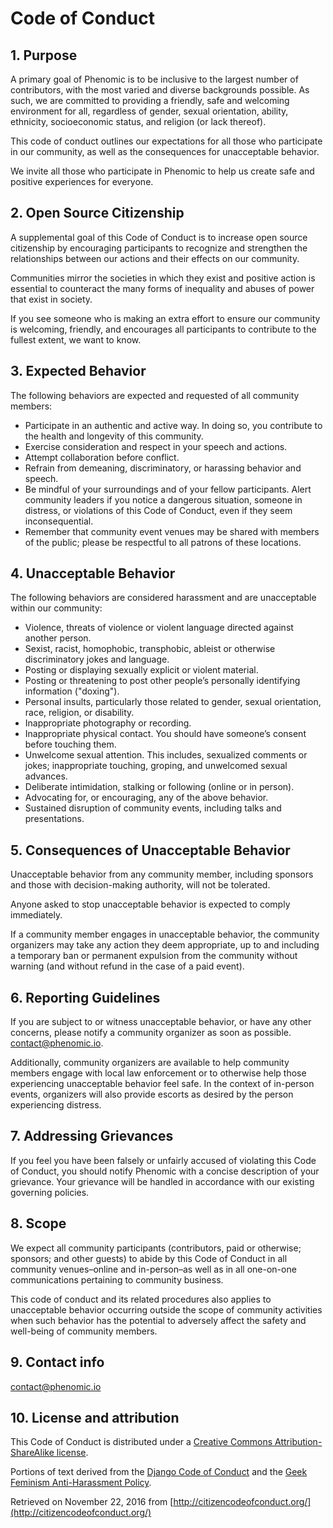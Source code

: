 # Code of Conduct

## 1. Purpose

A primary goal of Phenomic is to be inclusive to the largest number of
contributors, with the most varied and diverse backgrounds possible. As such, we
are committed to providing a friendly, safe and welcoming environment for all,
regardless of gender, sexual orientation, ability, ethnicity, socioeconomic
status, and religion (or lack thereof).

This code of conduct outlines our expectations for all those who participate in
our community, as well as the consequences for unacceptable behavior.

We invite all those who participate in Phenomic to help us create safe and
positive experiences for everyone.

## 2. Open Source Citizenship

A supplemental goal of this Code of Conduct is to increase open source
citizenship by encouraging participants to recognize and strengthen the
relationships between our actions and their effects on our community.

Communities mirror the societies in which they exist and positive action is
essential to counteract the many forms of inequality and abuses of power that
exist in society.

If you see someone who is making an extra effort to ensure our community is
welcoming, friendly, and encourages all participants to contribute to the
fullest extent, we want to know.

## 3. Expected Behavior

The following behaviors are expected and requested of all community members:

- Participate in an authentic and active way. In doing so, you contribute to the
  health and longevity of this community.
- Exercise consideration and respect in your speech and actions.
- Attempt collaboration before conflict.
- Refrain from demeaning, discriminatory, or harassing behavior and speech.
- Be mindful of your surroundings and of your fellow participants. Alert
  community leaders if you notice a dangerous situation, someone in distress, or
  violations of this Code of Conduct, even if they seem inconsequential.
- Remember that community event venues may be shared with members of the public;
  please be respectful to all patrons of these locations.

## 4. Unacceptable Behavior

The following behaviors are considered harassment and are unacceptable within
our community:

- Violence, threats of violence or violent language directed against another
  person.
- Sexist, racist, homophobic, transphobic, ableist or otherwise discriminatory
  jokes and language.
- Posting or displaying sexually explicit or violent material.
- Posting or threatening to post other people’s personally identifying
  information ("doxing").
- Personal insults, particularly those related to gender, sexual orientation,
  race, religion, or disability.
- Inappropriate photography or recording.
- Inappropriate physical contact. You should have someone’s consent before
  touching them.
- Unwelcome sexual attention. This includes, sexualized comments or jokes;
  inappropriate touching, groping, and unwelcomed sexual advances.
- Deliberate intimidation, stalking or following (online or in person).
- Advocating for, or encouraging, any of the above behavior.
- Sustained disruption of community events, including talks and presentations.

## 5. Consequences of Unacceptable Behavior

Unacceptable behavior from any community member, including sponsors and those
with decision-making authority, will not be tolerated.

Anyone asked to stop unacceptable behavior is expected to comply immediately.

If a community member engages in unacceptable behavior, the community organizers
may take any action they deem appropriate, up to and including a temporary ban
or permanent expulsion from the community without warning (and without refund in
the case of a paid event).

## 6. Reporting Guidelines

If you are subject to or witness unacceptable behavior, or have any other
concerns, please notify a community organizer as soon as possible.
contact@phenomic.io.

Additionally, community organizers are available to help community members
engage with local law enforcement or to otherwise help those experiencing
unacceptable behavior feel safe. In the context of in-person events, organizers
will also provide escorts as desired by the person experiencing distress.

## 7. Addressing Grievances

If you feel you have been falsely or unfairly accused of violating this Code of
Conduct, you should notify Phenomic with a concise description of your
grievance. Your grievance will be handled in accordance with our existing
governing policies.

## 8. Scope

We expect all community participants (contributors, paid or otherwise; sponsors;
and other guests) to abide by this Code of Conduct in all community
venues–online and in-person–as well as in all one-on-one communications
pertaining to community business.

This code of conduct and its related procedures also applies to unacceptable
behavior occurring outside the scope of community activities when such behavior
has the potential to adversely affect the safety and well-being of community
members.

## 9. Contact info

contact@phenomic.io

## 10. License and attribution

This Code of Conduct is distributed under a
[Creative Commons Attribution-ShareAlike license](http://creativecommons.org/licenses/by-sa/3.0/).

Portions of text derived from the
[Django Code of Conduct](https://www.djangoproject.com/conduct/) and the
[Geek Feminism Anti-Harassment Policy](http://geekfeminism.wikia.com/wiki/Conference_anti-harassment/Policy).

Retrieved on November 22, 2016 from
[http://citizencodeofconduct.org/](http://citizencodeofconduct.org/)
